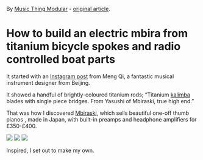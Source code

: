 By [Music Thing Modular](http://musicthing.co.uk/) - [original article](https://medium.com/music-thing-modular-notes/how-to-build-an-electric-mbira-from-titanium-bicycle-spokes-and-radio-controlled-boat-parts-93d59a0ff584#.uihpc1cfw).

# How to build an electric mbira from titanium bicycle spokes and radio controlled boat parts
It started with an [Instagram post](https://www.instagram.com/p/BFlQoIkLvGrncUoQS8-B4Xms0ySK1vCWJMhbHw0/?taken-by=mengqimusic) from Meng Qi, a fantastic musical instrument designer from Beijing.

It showed a handful of brightly-coloured titanium rods; “Titanium [kalimba](https://www.instagram.com/explore/tags/kalimba/) blades with single piece bridges. From Yasushi of Mbiraski, true high end.”

That was how I discovered [Mbiraski](http://www.mbiraski.com/), which sells beautiful one-off thumb pianos , made in Japan, with built-in preamps and headphone amplifiers for £350-£400.

<img src="https://cdn-images-1.medium.com/max/1600/1*rriYCEcBycmQPRHlVoOi2w.jpeg">
<img src="https://cdn-images-1.medium.com/max/800/1*ugAD53iOpYtr_S_kAOGwRA.jpeg">
<img src="https://cdn-images-1.medium.com/max/800/1*8XAsR8Hcw2JMOOJVsoZiUg.jpeg">

Inspired, I set out to make my own.
